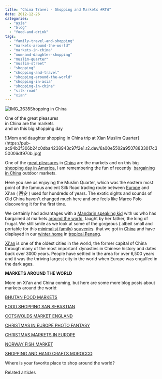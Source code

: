 ```yaml
---
title: "China Travel - Shopping and Markets #RTW"
date: 2012-12-26
categories: 
  - "asia"
  - "blog"
  - "food-and-drink"
tags: 
  - "family-travel-and-shopping"
  - "markets-around-the-world"
  - "markets-in-china"
  - "mom-and-daughter-shopping"
  - "muslim-quarter"
  - "muslim-street"
  - "shopping"
  - "shopping-and-travel"
  - "shopping-around-the-world"
  - "shopping-in-asia"
  - "shopping-in-china"
  - "silk-road"
  - "xian"
---
```


![IMG_3635](https://pub-ac94b3f306b24c0dba4238943c97f2e1.r2.dev/6a00e5502a95078833017ee6a38f3f970d.jpg)Shopping in China  
  
One of the great pleasures  
in China are the markets  
and on this big shopping day

<!--more--> ![Mom and daughter shopping in China trip at Xian Muslim Quarter](https://pub-ac94b3f306b24c0dba4238943c97f2e1.r2.dev/6a00e5502a95078833017c350006df970b.jpg)  
  
One of the [great pleasures](https://pub-ac94b3f306b24c0dba4238943c97f2e1.r2.dev/2012/05/lifes-simple-pleasures.html "simple pleasures") in [China](https://pub-ac94b3f306b24c0dba4238943c97f2e1.r2.dev/2012/12/big-sister-in-china.html "china") are the markets and on this big [shopping day in America](https://pub-ac94b3f306b24c0dba4238943c97f2e1.r2.dev/2011/08/reverse-culture-shock-usa-over-consumerism.html "shopping USA over consumerism"), I am remembering the fun of recently  [bargaining in China](https://pub-ac94b3f306b24c0dba4238943c97f2e1.r2.dev/2012/11/panjiayuan-antique-market-beijing-best-gifts.html "bargaining in China") outdoor markets.  
  
Here you see us enjoying the Muslim Quarter, which was the eastern most point of the famous ancient Silk Road trading route between [Europe](https://pub-ac94b3f306b24c0dba4238943c97f2e1.r2.dev/2012/02/5-best-european-family-vacations.html "Europe vacations best") and Xi'an ( 西安 ) used for hundreds of years. The exotic sights and sounds of Old China haven't changed much here and one feels like Marco Polo discovering it for the first time.  
  
We certainly had advantages with a [Mandarin speaking kid](https://pub-ac94b3f306b24c0dba4238943c97f2e1.r2.dev/2012/06/why-learn-mandarin-in-tropical-asia-penang.html "Mandarin speaking American kid") with us who has bargained at markets [around the world](https://pub-ac94b3f306b24c0dba4238943c97f2e1.r2.dev/2012/01/amazing-family-world-tour.html "around the world family travel"), taught by her father, the king of frugal. We still smile as we look at some of the gorgeous ( albeit small and portable for this [minimalist family](https://pub-ac94b3f306b24c0dba4238943c97f2e1.r2.dev/2011/08/minimalist-living-family-travel-lifestyle-books.html "minimalist family")) [souvenirs](https://pub-ac94b3f306b24c0dba4238943c97f2e1.r2.dev/2011/09/souvenirs-what-do-you-buy-.html "souviners")  that we got in [China](https://pub-ac94b3f306b24c0dba4238943c97f2e1.r2.dev/2012/12/the-great-wall-of-china.html "great wall of china") and have displayed in our [winter home](https://pub-ac94b3f306b24c0dba4238943c97f2e1.r2.dev/2011/01/tropical-winter-home-in-penang-malaysia-location-indenpendent-digital-nomad-long-term-travel-tips-.html "winter home in Asia") in [tropical Penang](https://pub-ac94b3f306b24c0dba4238943c97f2e1.r2.dev/2012/03/finding-a-vacation-rental-apartment-in-penang-2.html "tropical winter rental apartment  in Penang").  
  
[Xi'an](http://en.wikipedia.org/wiki/Xi%27an "xian, china") is one of the oldest cities in the world, the former capital of China through many of the most importanT dynasties in Chinese history and dates back over 3000 years. People have settled in the area for over 6,500 years and it was the thriving largest city in the world when Europe was engulfed in the dark ages.  
  
**MARKETS AROUND THE WORLD**  
  
More on Xi'an and China coming, but here are some more blog posts about markets around the world:  
  
[BHUTAN FOOD MARKETS](https://pub-ac94b3f306b24c0dba4238943c97f2e1.r2.dev/2011/08/bhutan-food-markets.html "BHUTAN FOOD MARKETS")  
  
[FOOD SHOPPING SAN SEBASTIAN](https://pub-ac94b3f306b24c0dba4238943c97f2e1.r2.dev/2009/07/food-shopping-san-sebastian-spain-unusual-markets-europe.html "FOOD SHOPPING SAN SEBASTIAN")  
  
[COTSWOLDS MARKET ENGLAND](https://pub-ac94b3f306b24c0dba4238943c97f2e1.r2.dev/2009/07/family-travel-photoengland-food-market-fruit-foodie-red-current-.html "COTWOLDS MARKET ")  
  
[CHRISTMAS IN EUROPE PHOTO FANTASY](https://pub-ac94b3f306b24c0dba4238943c97f2e1.r2.dev/2009/12/christmas-in-europe-a-photo-fantasy-germany-xmas-markets-uk-scandinavia-nordic-holiday.html "CHRISTMAS EUROPE PHOTO FANTASY")  
  
[CHRISTMAS MARKETS IN EUROPE](https://pub-ac94b3f306b24c0dba4238943c97f2e1.r2.dev/2011/11/christmas-markets-in-europe-dont-miss.html "CHRISTMAS MARKETS IN EUROPE")  
  
[NORWAY FISH MARKET](https://pub-ac94b3f306b24c0dba4238943c97f2e1.r2.dev/2009/08/family-travel-photo-norway-bergen-fish-market-fresh-salmon.html "NORWAY FISH MARKET")  
  
[SHOPPING AND HAND CRAFTS MOROCCO](https://pub-ac94b3f306b24c0dba4238943c97f2e1.r2.dev/2007/04/made-by-hand.html "SHOPPING AND HAND CRAFTS IN MOROCCO")  
  
Where is your favorite place to shop around the world?  
  

Related articles

